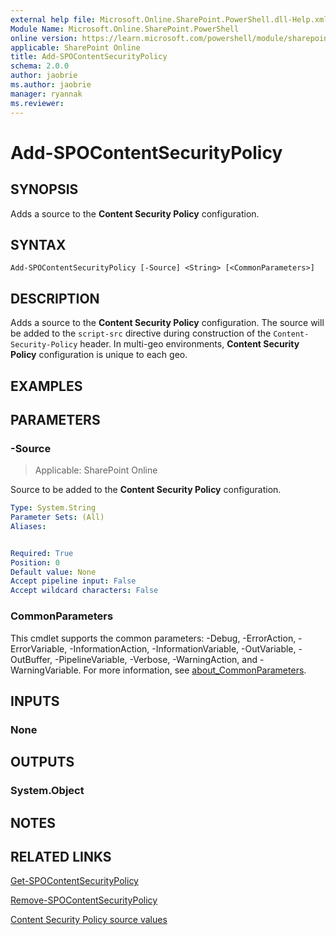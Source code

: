 ```yaml
---
external help file: Microsoft.Online.SharePoint.PowerShell.dll-Help.xml
Module Name: Microsoft.Online.SharePoint.PowerShell
online version: https://learn.microsoft.com/powershell/module/sharepoint-online/add-spocontentsecuritypolicy
applicable: SharePoint Online
title: Add-SPOContentSecurityPolicy
schema: 2.0.0
author: jaobrie
ms.author: jaobrie
manager: ryannak
ms.reviewer:
---
```


# Add-SPOContentSecurityPolicy

## SYNOPSIS

Adds a source to the **Content Security Policy** configuration.

## SYNTAX

```
Add-SPOContentSecurityPolicy [-Source] <String> [<CommonParameters>]
```

## DESCRIPTION

Adds a source to the **Content Security Policy** configuration.
The source will be added to the `script-src` directive during construction of the `Content-Security-Policy` header.
In multi-geo environments, **Content Security Policy** configuration is unique to each geo.

## EXAMPLES

## PARAMETERS

### -Source

> Applicable: SharePoint Online

Source to be added to the **Content Security Policy** configuration.

```yaml
Type: System.String
Parameter Sets: (All)
Aliases:


Required: True
Position: 0
Default value: None
Accept pipeline input: False
Accept wildcard characters: False
```

### CommonParameters
This cmdlet supports the common parameters: -Debug, -ErrorAction, -ErrorVariable, -InformationAction, -InformationVariable, -OutVariable, -OutBuffer, -PipelineVariable, -Verbose, -WarningAction, and -WarningVariable. For more information, see [about_CommonParameters](https://go.microsoft.com/fwlink/?LinkID=113216).

## INPUTS

### None

## OUTPUTS

### System.Object

## NOTES

## RELATED LINKS

[Get-SPOContentSecurityPolicy](Get-SPOContentSecurityPolicy.md)

[Remove-SPOContentSecurityPolicy](Remove-SPOContentSecurityPolicy.md)

[Content Security Policy source values](https://developer.mozilla.org/en-US/docs/Web/HTTP/Headers/Content-Security-Policy/Sources#sources)

